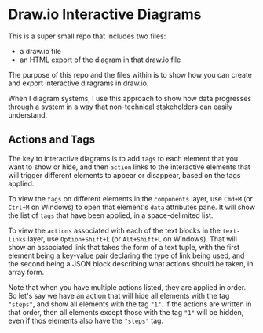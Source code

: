 # Draw.io Interactive Diagrams

This is a super small repo that includes two files:
- a draw.io file
- an HTML export of the diagram in that draw.io file

The purpose of this repo and the files within is to show how you can create and export interactive diragrams in draw.io. 

When I diagram systems, I use this approach to show how data progresses through a system in a way that non-technical stakeholders can easily understand.

## Actions and Tags

The key to interactive diagrams is to add `tags` to each element that you want to show or hide, and then `action` links to the interactive elements that will trigger different elements to appear or disappear, based on the tags applied.

To view the `tags` on different elements in the `components` layer, use `Cmd+M` (or `Ctrl+M` on Windows) to open that element's `data` attributes pane.  It will show the list of `tags` that have been applied, in a space-delimited list.

To view the `actions` associated with each of the text blocks in the `text-links` layer, use `Option+Shift+L` (or `Alt+Shift+L` on Windows). That will show an associated link that takes the form of a text tuple, with the first element being a key-value pair declaring the type of link being used, and the second being a JSON block describing what actions should be taken, in array form.

Note that when you have multiple actions listed, they are applied in order. So let's say we have an action that will hide all elements with the tag `"steps"`, and show all elements with the tag `"1"`. If the actions are written in that order, then all elements except those with the tag `"1"` will be hidden, even if thos elements also have the `"steps"` tag.  